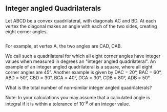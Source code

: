 ## Integer angled Quadrilaterals

Let ABCD be a convex quadrilateral, with diagonals AC and BD. At each vertex the diagonal makes an angle with each of the two sides, creating eight corner angles.

<img src="project/images/p177_quad.gif" alt="">

For example, at vertex A, the two angles are CAD, CAB.

We call such a quadrilateral for which all eight corner angles have integer values when measured in degrees an &quot;integer angled quadrilateral&quot;. An example of an integer angled quadrilateral is a square, where all eight corner angles are 45&#xB0;. Another example is given by DAC = 20&#xB0;, BAC = 60&#xB0;, ABD = 50&#xB0;, CBD = 30&#xB0;, BCA = 40&#xB0;, DCA = 30&#xB0;, CDB = 80&#xB0;, ADB = 50&#xB0;.

What is the total number of non-similar integer angled quadrilaterals?

Note: In your calculations you may assume that a calculated angle is integral if it is within a tolerance of 10<sup>-9</sup> of an integer value.
